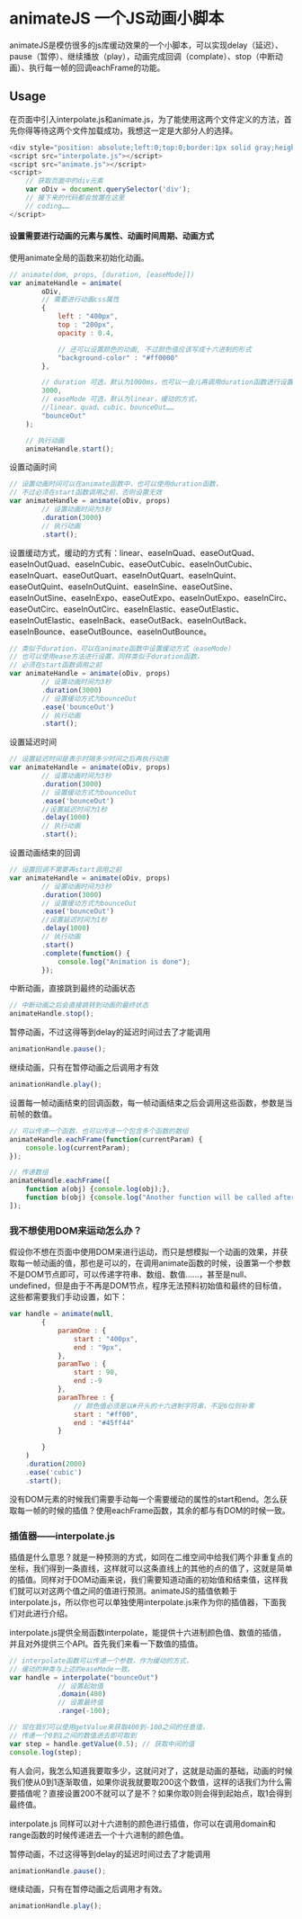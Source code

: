 # animateJS 一个JS动画小脚本

animateJS是模仿很多的js库缓动效果的一个小脚本，可以实现delay（延迟）、pause（暂停）、继续播放（play），动画完成回调（complate）、stop（中断动画）、执行每一帧的回调eachFrame的功能。

## Usage

在页面中引入interpolate.js和animate.js，为了能使用这两个文件定义的方法，首先你得等待这两个文件加载成功，我想这一定是大部分人的选择。

```Javascript
<div style="position: absolute;left:0;top:0;border:1px solid gray;height:100px;display:inline-block;width:100px;opacity: 1;background: white;"></div>
<script src="interpolate.js"></script>
<script src="animate.js"></script>
<script>
	// 获取页面中的div元素
	var oDiv = document.querySelector('div');
	// 接下来的代码都会放置在这里
	// coding……
</script>
```

#### 设置需要进行动画的元素与属性、动画时间周期、动画方式

使用animate全局的函数来初始化动画。

```Javascript
// animate(dom, props, [duration, [easeMode]])
var animateHandle = animate(
		oDiv,
		// 需要进行动画css属性
		{
			left : "400px",
			top : "200px",
			opacity : 0.4,

			// 还可以设置颜色的动画, 不过颜色值应该写成十六进制的形式
			"background-color" : "#ff0000"
		},

		// duration 可选，默认为1000ms，也可以一会儿再调用duration函数进行设置
		3000,
		// easeMode 可选，默认为linear，缓动的方式，
		//linear、quad、cubic、bounceOut……
		"bounceOut"
	);

	// 执行动画
	animateHandle.start();
```

设置动画时间

```Javascript
// 设置动画时间可以在animate函数中，也可以使用duration函数，
// 不过必须在start函数调用之前，否则设置无效
var animateHandle = animate(oDiv, props)
		// 设置动画时间为3秒
		.duration(3000)
		// 执行动画
		.start();
```

设置缓动方式，缓动的方式有：linear、easeInQuad、easeOutQuad、easeInOutQuad、easeInCubic、easeOutCubic、easeInOutCubic、easeInQuart、easeOutQuart、easeInOutQuart、easeInQuint、easeOutQuint、easeInOutQuint、easeInSine、easeOutSine、easeInOutSine、easeInExpo、easeOutExpo、easeInOutExpo、easeInCirc、easeOutCirc、easeInOutCirc、easeInElastic、easeOutElastic、easeInOutElastic、easeInBack、easeOutBack、easeInOutBack、easeInBounce、easeOutBounce、easeInOutBounce。

```Javascript
// 类似于duration，可以在animate函数中设置缓动方式（easeMode）
// 也可以使用ease方法进行设置，同样类似于duration函数，
// 必须在start函数调用之前
var animateHandle = animate(oDiv, props)
		// 设置动画时间为3秒
		.duration(3000)
		// 设置缓动方式为bounceOut
		.ease('bounceOut')
		// 执行动画
		.start();
```

设置延迟时间

```Javascript
// 设置延迟时间是表示时隔多少时间之后再执行动画
var animateHandle = animate(oDiv, props)
		// 设置动画时间为3秒
		.duration(3000)
		// 设置缓动方式为bounceOut
		.ease('bounceOut')
		//设置延迟时间为1秒
		.delay(1000)
		// 执行动画
		.start();
```

设置动画结束的回调

```Javascript
// 设置回调不需要再start调用之前
var animateHandle = animate(oDiv, props)
		// 设置动画时间为3秒
		.duration(3000)
		// 设置缓动方式为bounceOut
		.ease('bounceOut')
		//设置延迟时间为1秒
		.delay(1000)
		// 执行动画
		.start()
		.complete(function() {
			console.log("Animation is done");
		});
```

中断动画，直接跳到最终的动画状态

```Javascript
// 中断动画之后会直接跳转到动画的最终状态
animateHandle.stop();
```

暂停动画，不过这得等到delay的延迟时间过去了才能调用

```Javascript
animationHandle.pause();
```

继续动画，只有在暂停动画之后调用才有效

```Javascript
animationHandle.play();
```

设置每一帧动画结束的回调函数，每一帧动画结束之后会调用这些函数，参数是当前帧的数值。

```Javascript
// 可以传递一个函数，也可以传递一个包含多个函数的数组
animateHandle.eachFrame(function(currentParam) {
	console.log(currentParam);
});

// 传递数组
animateHandle.eachFrame([
	function a(obj) {console.log(obj);},
	function b(obj) {console.log("Another function will be called after each step of animation.");}
]);

```

### 我不想使用DOM来运动怎么办？

假设你不想在页面中使用DOM来进行运动，而只是想模拟一个动画的效果，并获取每一帧动画的值，那也是可以的，在调用animate函数的时候，设置第一个参数不是DOM节点即可，可以传递字符串、数组、数值……，甚至是null、undefined，但是由于不再是DOM节点，程序无法预料初始值和最终的目标值，这些都需要我们手动设置，如下：

```Javascript
var handle = animate(null,
		{
			paramOne : {
				start : "400px",
				end : "9px",
			},
			paramTwo : {
				start : 90,
				end :-9
			},
			paramThree : {
				// 颜色值必须是以#开头的十六进制字符串，不足6位则补零
				start : "#ff00",
				end : "#45ff44"
			}

		}
	)
	.duration(2000)
	.ease('cubic')
	.start();
```

没有DOM元素的时候我们需要手动每一个需要缓动的属性的start和end。怎么获取每一帧的时候的插值？使用eachFrame函数，其余的都与有DOM的时候一致。

### 插值器——interpolate.js

插值是什么意思？就是一种预测的方式，如同在二维空间中给我们两个非重复点的坐标，我们得到一条直线，这样就可以这条直线上的其他的点的值了，这就是简单的插值。同样对于DOM动画来说，我们需要知道动画的初始值和结束值，这样我们就可以对这两个值之间的值进行预测。animateJS的插值依赖于interpolate.js，所以你也可以单独使用interpolate.js来作为你的插值器，下面我们对此进行介绍。

interpolate.js提供全局函数interpolate，能提供十六进制颜色值、数值的插值，并且对外提供三个API。首先我们来看一下数值的插值。

```Javascript
// interpolate函数可以传递一个参数，作为缓动的方式，
// 缓动的种类与上述的easeMode一致。
var handle = interpolate("bounceOut")
			// 设置起始值
			.domain(400)
			// 设置最终值
			.range(-100);

// 现在我们可以使用getValue来获取400到-100之间的任意值，
// 传递一个0到1之间的数值进去即可取到
var step = handle.getValue(0.5); // 获取中间的值
console.log(step);
```

有人会问，我怎么知道我要取多少，这就问对了，这就是动画的基础，动画的时候我们使从0到1逐渐取值，如果你说我就要取200这个数值，这样的话我们为什么需要插值呢？直接设置200不就可以了是不？如果你取0则会得到起始点，取1会得到最终值。

interpolate.js 同样可以对十六进制的颜色进行插值，你可以在调用domain和range函数的时候传递进去一个十六进制的颜色值。

暂停动画，不过这得等到delay的延迟时间过去了才能调用

```Javascript
animationHandle.pause();
```

继续动画，只有在暂停动画之后调用才有效。

```Javascript
animationHandle.play();
```
